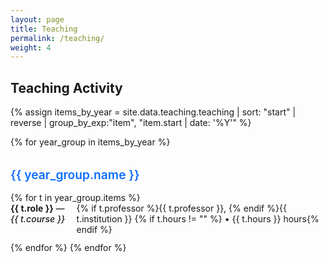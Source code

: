 ```yaml
---
layout: page
title: Teaching
permalink: /teaching/
weight: 4
---
```


<h2 class="mb-4">Teaching Activity</h2>

<style>
.teaching-year {
  font-weight: 600;
  color: #0d6efd; /* Bootstrap blue */
  margin-top: 2rem;
  margin-bottom: 1rem;
  font-size: 1.2rem;
}
.teaching-item {
  display: flex;
  gap: 1rem;
  margin-bottom: 0.75rem;
}
.teaching-item .role-course {
  font-weight: 500;
}
.teaching-item small {
  color: #6c757d;
}
</style>

{% assign items_by_year = site.data.teaching.teaching | sort: "start" | reverse | group_by_exp:"item", "item.start | date: '%Y'" %}

{% for year_group in items_by_year %}
  <div class="teaching-year">{{ year_group.name }}</div>
  {% for t in year_group.items %}
    <div class="teaching-item">
      <div class="role-course">
        <strong>{{ t.role }}</strong> — <em>{{ t.course }}</em>
      </div>
      <div>
        {% if t.professor %}{{ t.professor }}, {% endif %}{{ t.institution }}
        {% if t.hours != "" %} • {{ t.hours }} hours{% endif %}
      </div>
    </div>
  {% endfor %}
{% endfor %}
